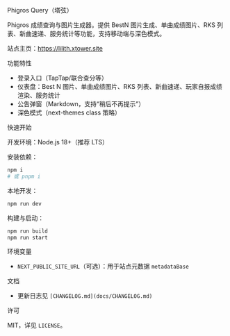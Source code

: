 Phigros Query（塔弦）

Phigros 成绩查询与图片生成器。提供 BestN 图片生成、单曲成绩图片、RKS 列表、新曲速递、服务统计等功能，支持移动端与深色模式。

站点主页：https://lilith.xtower.site

功能特性

- 登录入口（TapTap/联合查分等）
- 仪表盘：Best N 图片、单曲成绩图片、RKS 列表、新曲速递、玩家自报成绩渲染、服务统计
- 公告弹窗（Markdown，支持“稍后不再提示”）
- 深色模式（next-themes class 策略）

快速开始

开发环境：Node.js 18+（推荐 LTS）

安装依赖：

```bash
npm i
# 或 pnpm i
```

本地开发：

```bash
npm run dev
```

构建与启动：

```bash
npm run build
npm run start
```

环境变量

- `NEXT_PUBLIC_SITE_URL`（可选）：用于站点元数据 `metadataBase`

文档

- 更新日志见 `[CHANGELOG.md](docs/CHANGELOG.md)`

许可

MIT，详见 `LICENSE`。
